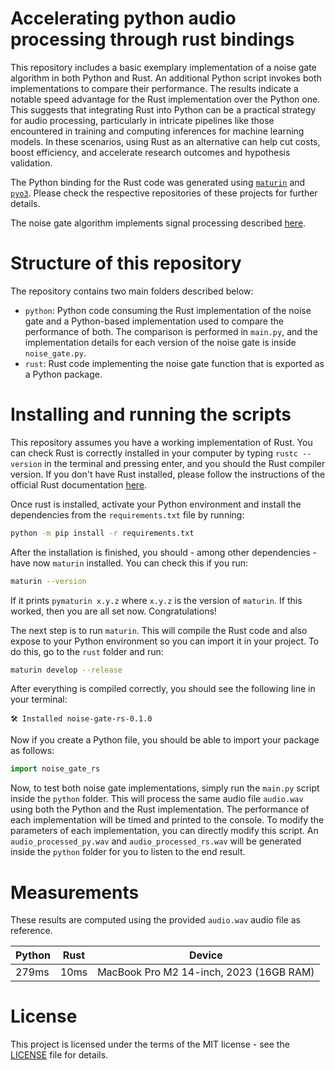 # Accelerating python audio processing through rust bindings
This repository includes a basic exemplary implementation of a noise gate algorithm in both Python and Rust. An additional Python script invokes both implementations to compare their performance. The results indicate a notable speed advantage for the Rust implementation over the Python one. This suggests that integrating Rust into Python can be a practical strategy for audio processing, particularly in intricate pipelines like those encountered in training and computing inferences for machine learning models. In these scenarios, using Rust as an alternative can help cut costs, boost efficiency, and accelerate research outcomes and hypothesis validation.

The Python binding for the Rust code was generated using [`maturin`](https://github.com/PyO3/maturin) and [`pyo3`](https://github.com/PyO3/pyo3). Please check the respective repositories of these projects for further details.

The noise gate algorithm implements signal processing described [here](https://es.mathworks.com/help/audio/ref/noisegate.html).

# Structure of this repository
The repository contains two main folders described below:
- `python`: Python code consuming the Rust implementation of the noise gate and a Python-based implementation used to compare the performance of both. The comparison is performed in `main.py`, and the implementation details for each version of the noise gate is inside `noise_gate.py`.
- `rust`: Rust code implementing the noise gate function that is exported as a Python package.

# Installing and running the scripts
This repository assumes you have a working implementation of Rust. You can check Rust is correctly installed in your computer by typing `rustc --version` in the terminal and pressing enter, and you should the Rust compiler version. If you don't have Rust installed, please follow the instructions of the official Rust documentation [here](https://www.rust-lang.org/tools/install).

Once rust is installed, activate your Python environment and install the dependencies from the `requirements.txt` file by running:

```bash
python -m pip install -r requirements.txt
```

After the installation is finished, you should - among other dependencies - have now `maturin` installed. You can check this if you run:

```bash
maturin --version
```

If it prints `pymaturin x.y.z` where `x.y.z` is the version of `maturin`.
If this worked, then you are all set now. Congratulations!

The next step is to run `maturin`. This will compile the Rust code and also expose to your Python environment so you can import it in your project. To do this, go to the `rust` folder and run:

```bash
maturin develop --release
```

After everything is compiled correctly, you should see the following line in your terminal:
```
🛠 Installed noise-gate-rs-0.1.0
```

Now if you create a Python file, you should be able to import your package as follows:

```python
import noise_gate_rs
```

Now, to test both noise gate implementations, simply run the `main.py` script inside the `python` folder. This will process the same audio file `audio.wav` using both the Python and the Rust implementation. The performance of each implementation will be timed and printed to the console. To modify the parameters of each implementation, you can directly modify this script. An `audio_processed_py.wav` and `audio_processed_rs.wav` will be generated inside the `python` folder for you to listen to the end result.

# Measurements
These results are computed using the provided `audio.wav` audio file as reference.

| Python | Rust | Device                                  |
|--------|------|-----------------------------------------|
| 279ms  | 10ms | MacBook Pro M2 14-inch, 2023 (16GB RAM) |

# License
This project is licensed under the terms of the MIT license - see the [LICENSE](LICENSE) file for details.
